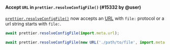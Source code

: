 #### Accept `URL` in `prettier.resolveConfigFile()` (#15332 by @user)

[`prettier.resolveConfigFile()`](https://prettier.io/docs/en/api#prettierresolveconfigfilefileurlorpath) now accepts an [URL](https://developer.mozilla.org/en-US/docs/Web/API/URL) with `file:` protocol or a url string starts with `file:`.

```js
await prettier.resolveConfigFile(import.meta.url);
```

```js
await prettier.resolveConfigFile(new URL('./path/to/file', import.meta.url));
```
